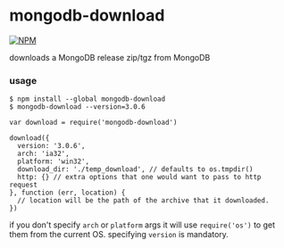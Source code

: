 # mongodb-download

[![NPM](https://nodei.co/npm/mongodb-download.png)](https://nodei.co/npm/mongodb-download/)

downloads a MongoDB release zip/tgz from MongoDB

### usage

```plain
$ npm install --global mongodb-download
$ mongodb-download --version=3.0.6
```

```
var download = require('mongodb-download')

download({
  version: '3.0.6',
  arch: 'ia32',
  platform: 'win32',
  download_dir: './temp_download', // defaults to os.tmpdir()
  http: {} // extra options that one would want to pass to http request
}, function (err, location) {
  // location will be the path of the archive that it downloaded.
})
```

if you don't specify `arch` or `platform` args it will use `require('os')` to get them from the current OS. specifying `version` is mandatory.
